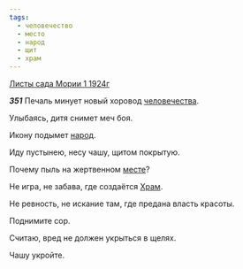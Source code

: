 ```yaml
---
tags:
  - человечество
  - место
  - народ
  - щит
  - храм
---
```


[Листы сада Мории 1 1924г](https://127.0.0.1:4002/agni/1924)

___351___
Печаль минует новый хоровод [человечества](../../../tags/#человечество).   

Улыбаясь, дитя снимет меч боя.   

Икону подымет [народ](../../../tags/#народ).   

Иду пустынею, несу чашу, щитом покрытую.   

Почему пыль на жертвенном [месте](../../../tags/#место)?   

Не игра, не забава, где создаётся [Храм](../../../tags/#храм).   

Не ревность, не искание там, где предана власть красоты.   

Поднимите сор.   

Считаю, вред не должен укрыться в щелях.   

Чашу укройте.   

